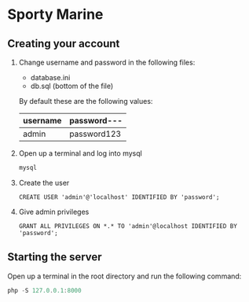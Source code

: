 # Sporty Marine

## Creating your account

1) Change username and password in the following files:

   * database.ini
   * db.sql (bottom of the file)

   By default these are the following values:

   | username | password--- |
   | -------- | ----------- |
   | admin    | password123 |

2) Open up a terminal and log into mysql

   ```powershell
   mysql
   ```

3) Create the user

   ```mysql
   CREATE USER 'admin'@'localhost' IDENTIFIED BY 'password';
   ```

4) Give admin privileges

   ```mysql
   GRANT ALL PRIVILEGES ON *.* TO 'admin'@localhost IDENTIFIED BY 'password';
   ```

## Starting the server

Open up a terminal in the root directory and run the following command:

```powershell
php -S 127.0.0.1:8000
```
